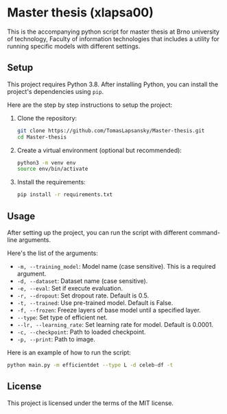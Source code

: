 # Master thesis (xlapsa00)

This is the accompanying python script for master thesis at Brno university of technology, Faculty of information technologies that includes a utility for running specific models with different settings. 

## Setup

This project requires Python 3.8. After installing Python, you can install the project's dependencies using `pip`. 

Here are the step by step instructions to setup the project:

1. Clone the repository:
   ```bash
   git clone https://github.com/TomasLapsansky/Master-thesis.git
   cd Master-thesis
   ```

2. Create a virtual environment (optional but recommended):
   ```bash
   python3 -m venv env
   source env/bin/activate
   ```

3. Install the requirements:
   ```bash
   pip install -r requirements.txt
   ```

## Usage

After setting up the project, you can run the script with different command-line arguments.

Here's the list of the arguments:

- `-m, --training_model`: Model name (case sensitive). This is a required argument.
- `-d, --dataset`: Dataset name (case sensitive).
- `-e, --eval`: Set if execute evaluation.
- `-r, --dropout`: Set dropout rate. Default is 0.5.
- `-t, --trained`: Use pre-trained model. Default is False.
- `-f, --frozen`: Freeze layers of base model until a specified layer.
- `--type`: Set type of efficient net.
- `--lr, --learning_rate`: Set learning rate for model. Default is 0.0001.
- `-c, --checkpoint`: Path to loaded checkpoint.
- `-p, --print`: Path to image.

Here is an example of how to run the script:

```bash
python main.py -m efficientdet --type L -d celeb-df -t
```

## License

This project is licensed under the terms of the MIT license.
